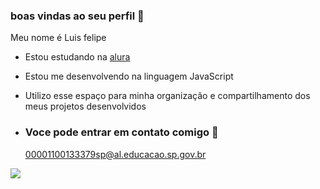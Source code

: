 ### boas vindas ao seu perfil 💙

Meu nome é Luis felipe 

- Estou estudando na [alura](https://www.alura.com.br)
- Estou me desenvolvendo na linguagem JavaScript
- Utilizo esse espaço para minha organização e compartilhamento dos meus projetos desenvolvidos

- ### Voce pode entrar em contato comigo 📧

  00001100133379sp@al.educacao.sp.gov.br



![](https://media1.tenor.com/m/i8HZAnCDdI0AAAAC/play-sports-ps.gif)
